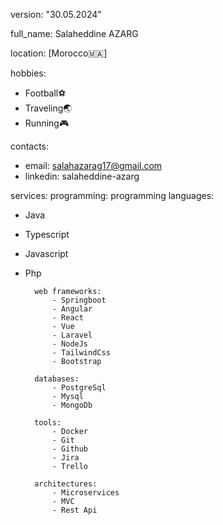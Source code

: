 version: "30.05.2024"

full_name: Salaheddine AZARG

location: [Morocco🇲🇦]

hobbies:
- Football⚽
- Traveling🌏
- Running🎮


contacts:
- email: salahazarag17@gmail.com
- linkedin: salaheddine-azarg


services:
programming:
programming languages:
- Java
- Typescript
- Javascript
- Php


        web frameworks:
            - Springboot
            - Angular
            - React
            - Vue
            - Laravel
            - NodeJs
            - TailwindCss
            - Bootstrap
 
        databases:
            - PostgreSql
            - Mysql
            - MongoDb
              
        tools:
            - Docker
            - Git
            - Github
            - Jira
            - Trello
            
        architectures:
            - Microservices
            - MVC
            - Rest Api



